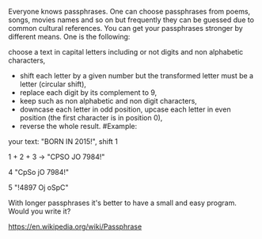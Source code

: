 Everyone knows passphrases. One can choose passphrases from poems, songs, movies names and so on but frequently they can be guessed due to common cultural references. You can get your passphrases stronger by different means. One is the following:

choose a text in capital letters including or not digits and non alphabetic characters,

- shift each letter by a given number but the transformed letter must be a letter (circular shift),
- replace each digit by its complement to 9,
- keep such as non alphabetic and non digit characters,
- downcase each letter in odd position, upcase each letter in even position (the first character is in position 0),
- reverse the whole result.
#Example:

your text: "BORN IN 2015!", shift 1

1 + 2 + 3 -> "CPSO JO 7984!"

4 "CpSo jO 7984!"

5 "!4897 Oj oSpC"

With longer passphrases it's better to have a small and easy program. Would you write it?

https://en.wikipedia.org/wiki/Passphrase